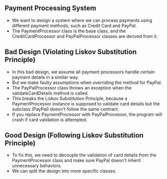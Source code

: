 ## Payment Processing System
- We want to design a system where we can process payments
  using different payment methods, such as Credit Card and PayPal.
- The PaymentProcessor class is the base class,
  and the CreditCardProcessor and PayPalProcessor classes are derived from it.


## Bad Design (Violating Liskov Substitution Principle)
- In this bad design, we assume all payment processors handle certain payment details in a similar way.
- But we make faulty assumptions when overriding the method for PayPal.
- The PayPalProcessor class throws an exception when the validateCardDetails method is called. 
- This breaks the Liskov Substitution Principle,
  because a PaymentProcessor instance is supposed to validate card details
  but the subclass (PayPal) doesn't follow the same contract.
- If you replace PaymentProcessor with PayPalProcessor,
  the program will crash if card validation is attempted.


## Good Design (Following Liskov Substitution Principle)
- To fix this, we need to decouple the validation of card details
  from the PaymentProcessor class and make sure PayPal doesn't inherit unnecessary behaviors.
- We can split the design into more specific classes.